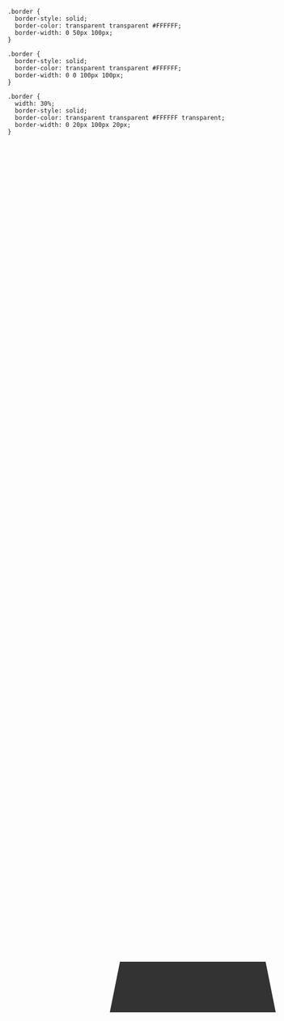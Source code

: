<div class="examples-B">
<div class="example example-B-1">
  <div class="example__view">
    <div class="block"></div>
  </div>
  <pre class="example__code"><code class="language-css">.border {
  border-style: solid;
  border-color: transparent transparent #FFFFFF;
  border-width: 0 50px 100px;
}</code></pre>
</div>
<div class="example example-B-2">
  <div class="example__view">
    <div class="block"></div>
  </div>
  <pre class="example__code"><code class="language-css">.border {
  border-style: solid;
  border-color: transparent transparent #FFFFFF;
  border-width: 0 0 100px 100px;
}</code></pre>
</div>
<div class="example example-B-3">
  <div class="example__view">
    <div class="block"></div>
  </div>
  <pre class="example__code"><code class="language-css">.border {
  width: 30%;
  border-style: solid;
  border-color: transparent transparent #FFFFFF transparent;
  border-width: 0 20px 100px 20px;
}</code></pre>
</div>
</div>

<style>
  .examples-B .example {
    grid-template-columns: 1fr 2fr;
  }
  .examples-B .block {
    position: absolute;
    top: 50%; left: 50%;
    translate: -50px -50px;
  }
  .example-B-1 .block {
    border-style: solid;
    border-color: transparent transparent light-dark(#333, #fff);
    border-width: 0 50px 100px;
  }
  .example-B-2 .block {
    border-style: solid;
    border-color: transparent transparent light-dark(#333, #fff);
    border-width: 0 0 100px 100px;
  }
  .example-B-3 .block {
    width: 30%;
    border-style: solid;
    border-color: transparent transparent light-dark(#333, #fff) transparent;
    border-width: 0 20px 100px 20px;
  }
</style>